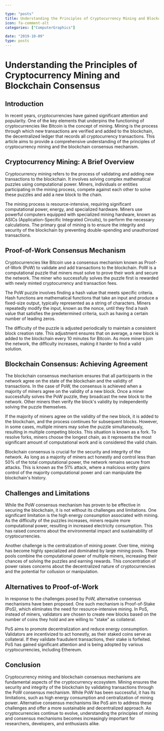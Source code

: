 ```yaml
---

type: "posts"
title: Understanding the Principles of Cryptocurrency Mining and Blockchain Consensus
icon: fa-comment-alt
categories: ["ComputerGraphics"]

date: "2019-10-09"
type: posts
---
```





# Understanding the Principles of Cryptocurrency Mining and Blockchain Consensus

## Introduction

In recent years, cryptocurrencies have gained significant attention and popularity. One of the key elements that underpins the functioning of cryptocurrencies like Bitcoin is the concept of mining. Mining is the process through which new transactions are verified and added to the blockchain, the decentralized ledger that records all cryptocurrency transactions. This article aims to provide a comprehensive understanding of the principles of cryptocurrency mining and the blockchain consensus mechanism.

## Cryptocurrency Mining: A Brief Overview

Cryptocurrency mining refers to the process of validating and adding new transactions to the blockchain. It involves solving complex mathematical puzzles using computational power. Miners, individuals or entities participating in the mining process, compete against each other to solve these puzzles and add a new block to the chain.

The mining process is resource-intensive, requiring significant computational power, energy, and specialized hardware. Miners use powerful computers equipped with specialized mining hardware, known as ASICs (Application-Specific Integrated Circuits), to perform the necessary calculations. The primary goal of mining is to ensure the integrity and security of the blockchain by preventing double-spending and unauthorized transactions.

## Proof-of-Work Consensus Mechanism

Cryptocurrencies like Bitcoin use a consensus mechanism known as Proof-of-Work (PoW) to validate and add transactions to the blockchain. PoW is a computational puzzle that miners must solve to prove their work and secure the network. The miner who successfully solves the puzzle first is rewarded with newly minted cryptocurrency and transaction fees.

The PoW puzzle involves finding a hash value that meets specific criteria. Hash functions are mathematical functions that take an input and produce a fixed-size output, typically represented as a string of characters. Miners repeatedly modify the input, known as the nonce, until they find a hash value that satisfies the predetermined criteria, such as having a certain number of leading zeros.

The difficulty of the puzzle is adjusted periodically to maintain a consistent block creation rate. This adjustment ensures that on average, a new block is added to the blockchain every 10 minutes for Bitcoin. As more miners join the network, the difficulty increases, making it harder to find a valid solution.

## Blockchain Consensus: Achieving Agreement

The blockchain consensus mechanism ensures that all participants in the network agree on the state of the blockchain and the validity of transactions. In the case of PoW, the consensus is achieved when a majority of miners agree on the validity of a new block. Once a miner successfully solves the PoW puzzle, they broadcast the new block to the network. Other miners then verify the block's validity by independently solving the puzzle themselves.

If the majority of miners agree on the validity of the new block, it is added to the blockchain, and the process continues for subsequent blocks. However, in some cases, multiple miners may solve the puzzle simultaneously, resulting in multiple competing blocks. This situation is known as a fork. To resolve forks, miners choose the longest chain, as it represents the most significant amount of computational work and is considered the valid chain.

Blockchain consensus is crucial for the security and integrity of the network. As long as a majority of miners act honestly and control less than 50% of the total computational power, the network remains secure from attacks. This is known as the 51% attack, where a malicious entity gains control of the majority computational power and can manipulate the blockchain's history.

## Challenges and Limitations

While the PoW consensus mechanism has proven to be effective in securing the blockchain, it is not without its challenges and limitations. One significant limitation is the high energy consumption associated with mining. As the difficulty of the puzzles increases, miners require more computational power, resulting in increased electricity consumption. This has raised concerns about the environmental impact and sustainability of cryptocurrencies.

Another challenge is the centralization of mining power. Over time, mining has become highly specialized and dominated by large mining pools. These pools combine the computational power of multiple miners, increasing their chances of solving the puzzles and earning rewards. This concentration of power raises concerns about the decentralized nature of cryptocurrencies and the potential for collusion or manipulation.

## Alternatives to Proof-of-Work

In response to the challenges posed by PoW, alternative consensus mechanisms have been proposed. One such mechanism is Proof-of-Stake (PoS), which eliminates the need for resource-intensive mining. In PoS, instead of miners, validators are chosen to create new blocks based on the number of coins they hold and are willing to "stake" as collateral.

PoS aims to promote decentralization and reduce energy consumption. Validators are incentivized to act honestly, as their staked coins serve as collateral. If they validate fraudulent transactions, their stake is forfeited. PoS has gained significant attention and is being adopted by various cryptocurrencies, including Ethereum.

## Conclusion

Cryptocurrency mining and blockchain consensus mechanisms are fundamental aspects of the cryptocurrency ecosystem. Mining ensures the security and integrity of the blockchain by validating transactions through the PoW consensus mechanism. While PoW has been successful, it has its limitations, such as high energy consumption and centralization of mining power. Alternative consensus mechanisms like PoS aim to address these challenges and offer a more sustainable and decentralized approach. As cryptocurrencies continue to evolve, understanding the principles of mining and consensus mechanisms becomes increasingly important for researchers, developers, and enthusiasts alike.